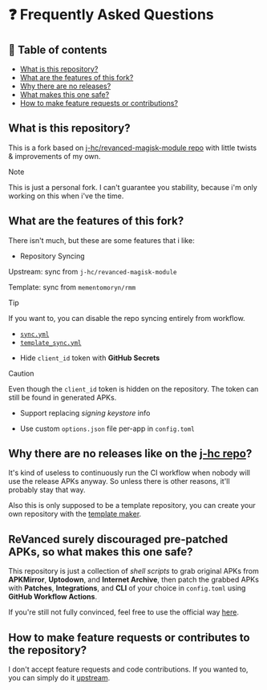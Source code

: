 # ❓ Frequently Asked Questions

## 📜 Table of contents

* [What is this repository?](#what-is-this-repository)
* [What are the features of this fork?](#what-are-the-features-of-this-fork)
* [Why there are no releases?](#why-there-are-no-releases-like-on-the-j-hc-repo)
* [What makes this one safe?](#revanced-surely-discouraged-pre-patched-apks-so-what-makes-this-one-safe)
* [How to make feature requests or contributions?](#how-to-make-feature-requests-or-contributes-to-the-repository)

## What is this repository?

This is a fork based on [j-hc/revanced-magisk-module repo](https://github.com/j-hc/revanced-magisk-module) with little twists & improvements of my own.

> [!NOTE]
> This is just a personal fork. I can't guarantee you stability, because i'm only working on this when i've the time.

## What are the features of this fork?

There isn't much, but these are some features that i like:

* Repository Syncing

Upstream: sync from `j-hc/revanced-magisk-module`

Template: sync from `mementomoryn/rmm`

> [!TIP]
> If you want to, you can disable the repo syncing entirely from workflow.
> * [`sync.yml`](../../../.github/workflows/sync.yml)
> * [`template_sync.yml`](../../../.github/workflows/template_sync.yml)

* Hide `client_id` token with **GitHub Secrets**
> [!CAUTION]
> Even though the `client_id` token is hidden on the repository. The token can still be found in generated APKs.

* Support replacing _signing keystore_ info

* Use custom `options.json` file per-app in `config.toml`

## Why there are no releases like on the [j-hc repo](https://github.com/j-hc/revanced-magisk-module)?

It's kind of useless to continuously run the CI workflow when nobody will use the release APKs anyway. So unless there is other reasons, it'll probably stay that way.

Also this is only supposed to be a template repository, you can create your own repository with the [template maker](https://github.com/new?template_name=rmm&template_owner=mementomoryn).

## ReVanced surely discouraged pre-patched APKs, so what makes this one safe?

This repository is just a collection of _shell scripts_ to grab original APKs from **APKMirror**, **Uptodown**, and **Internet Archive**, then patch the grabbed APKs with **Patches**, **Integrations**, and **CLI** of your choice in `config.toml` using **GitHub Workflow Actions**.

If you're still not fully convinced, feel free to use the official way [here](https://revanced.app/).

## How to make feature requests or contributes to the repository?

I don't accept feature requests and code contributions. If you wanted to, you can simply do it [upstream](https://github.com/j-hc/revanced-magisk-module).
